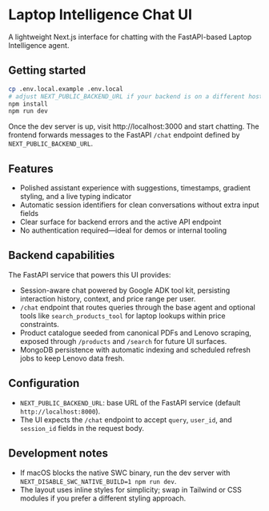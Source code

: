 # Laptop Intelligence Chat UI

A lightweight Next.js interface for chatting with the FastAPI-based Laptop Intelligence agent.

## Getting started

```bash
cp .env.local.example .env.local
# adjust NEXT_PUBLIC_BACKEND_URL if your backend is on a different host/port
npm install
npm run dev
```

Once the dev server is up, visit http://localhost:3000 and start chatting. The frontend forwards messages to the FastAPI `/chat` endpoint defined by `NEXT_PUBLIC_BACKEND_URL`.

## Features

- Polished assistant experience with suggestions, timestamps, gradient styling, and a live typing indicator
- Automatic session identifiers for clean conversations without extra input fields
- Clear surface for backend errors and the active API endpoint
- No authentication required—ideal for demos or internal tooling

## Backend capabilities

The FastAPI service that powers this UI provides:

- Session-aware chat powered by Google ADK tool kit, persisting interaction history, context, and price range per user.
- `/chat` endpoint that routes queries through the base agent and optional tools like `search_products_tool` for laptop lookups within price constraints.
- Product catalogue seeded from canonical PDFs and Lenovo scraping, exposed through `/products` and `/search` for future UI surfaces.
- MongoDB persistence with automatic indexing and scheduled refresh jobs to keep Lenovo data fresh.

## Configuration

- `NEXT_PUBLIC_BACKEND_URL`: base URL of the FastAPI service (default `http://localhost:8000`).
- The UI expects the `/chat` endpoint to accept `query`, `user_id`, and `session_id` fields in the request body.

## Development notes

- If macOS blocks the native SWC binary, run the dev server with `NEXT_DISABLE_SWC_NATIVE_BUILD=1 npm run dev`.
- The layout uses inline styles for simplicity; swap in Tailwind or CSS modules if you prefer a different styling approach.
